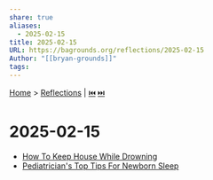 ```yaml
---
share: true
aliases:
  - 2025-02-15
title: 2025-02-15
URL: https://bagrounds.org/reflections/2025-02-15
Author: "[[bryan-grounds]]"
tags: 
---
```

[Home](../index.md) > [Reflections](./index.md) | [⏮️](./2025-02-04.md) [⏭️](./2025-02-17.md)  
# 2025-02-15  
- [How To Keep House While Drowning](../books/how-to-keep-house-while-drowning.md)  
- [Pediatrician's Top Tips For Newborn Sleep](../videos/pediatricians-top-tips-for-newborn-sleep.md)  
